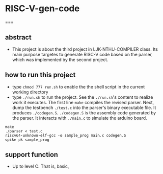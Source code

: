 # RISC-V-gen-code
===
## abstract
- This project is about the third project in LJK-NTHU-COMPILER class. Its main purpose targetes to generate RISC-V code based on the parser, which was implemented by the second project.
## how to run this project
- type `chmod 777 run.sh` to enable the the shell script in the current working directory
- type `./run.sh` to run the project. See the `./run.sh`'s content to realize work it executes. The first line `make` compiles the revised parser. Next, dump the testbench `./test.c` into the parser's binary executable file. It produces `./codegen.S`. `./codegen.S` is the assembly code generated by the parser. It interacts with `./main.c` to simulate the arduino board.
```javascript=
make
./parser < test.c
riscv64-unknown-elf-gcc -o sample_prog main.c codegen.S
spike pk sample_prog
```
## support function
- Up to level C. That is, basic, 
